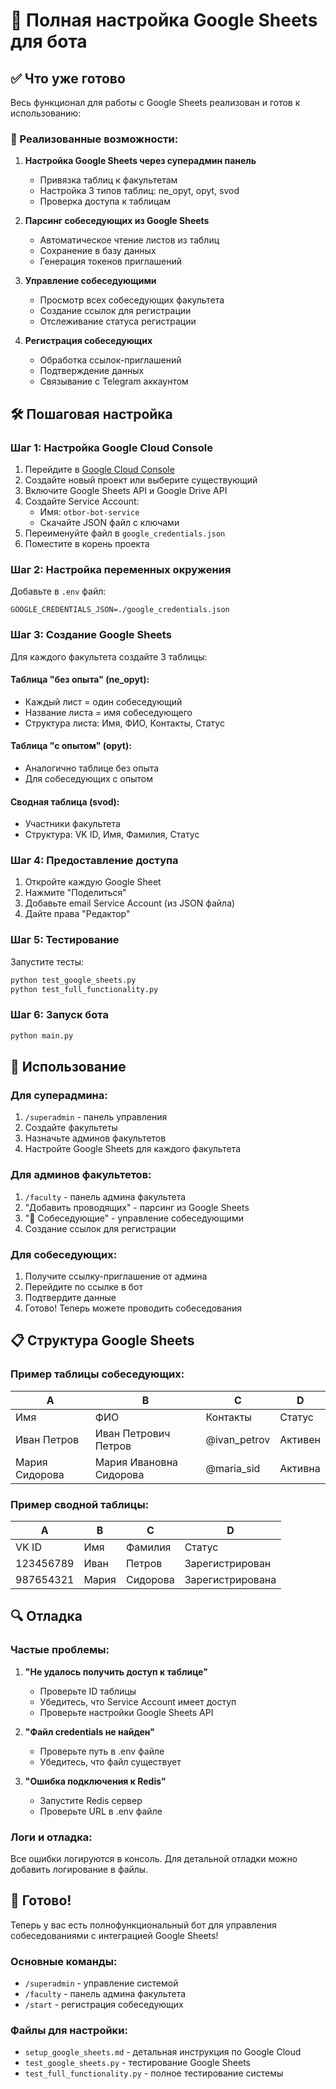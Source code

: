 # 🚀 Полная настройка Google Sheets для бота

## ✅ Что уже готово

Весь функционал для работы с Google Sheets реализован и готов к использованию:

### 🔧 Реализованные возможности:

1. **Настройка Google Sheets через суперадмин панель**
   - Привязка таблиц к факультетам
   - Настройка 3 типов таблиц: ne_opyt, opyt, svod
   - Проверка доступа к таблицам

2. **Парсинг собеседующих из Google Sheets**
   - Автоматическое чтение листов из таблиц
   - Сохранение в базу данных
   - Генерация токенов приглашений

3. **Управление собеседующими**
   - Просмотр всех собеседующих факультета
   - Создание ссылок для регистрации
   - Отслеживание статуса регистрации

4. **Регистрация собеседующих**
   - Обработка ссылок-приглашений
   - Подтверждение данных
   - Связывание с Telegram аккаунтом

## 🛠️ Пошаговая настройка

### Шаг 1: Настройка Google Cloud Console

1. Перейдите в [Google Cloud Console](https://console.cloud.google.com/)
2. Создайте новый проект или выберите существующий
3. Включите Google Sheets API и Google Drive API
4. Создайте Service Account:
   - Имя: `otbor-bot-service`
   - Скачайте JSON файл с ключами
5. Переименуйте файл в `google_credentials.json`
6. Поместите в корень проекта

### Шаг 2: Настройка переменных окружения

Добавьте в `.env` файл:
```env
GOOGLE_CREDENTIALS_JSON=./google_credentials.json
```

### Шаг 3: Создание Google Sheets

Для каждого факультета создайте 3 таблицы:

#### Таблица "без опыта" (ne_opyt):
- Каждый лист = один собеседующий
- Название листа = имя собеседующего
- Структура листа: Имя, ФИО, Контакты, Статус

#### Таблица "с опытом" (opyt):
- Аналогично таблице без опыта
- Для собеседующих с опытом

#### Сводная таблица (svod):
- Участники факультета
- Структура: VK ID, Имя, Фамилия, Статус

### Шаг 4: Предоставление доступа

1. Откройте каждую Google Sheet
2. Нажмите "Поделиться"
3. Добавьте email Service Account (из JSON файла)
4. Дайте права "Редактор"

### Шаг 5: Тестирование

Запустите тесты:
```bash
python test_google_sheets.py
python test_full_functionality.py
```

### Шаг 6: Запуск бота

```bash
python main.py
```

## 🎯 Использование

### Для суперадмина:

1. `/superadmin` - панель управления
2. Создайте факультеты
3. Назначьте админов факультетов
4. Настройте Google Sheets для каждого факультета

### Для админов факультетов:

1. `/faculty` - панель админа факультета
2. "Добавить проводящих" - парсинг из Google Sheets
3. "👥 Собеседующие" - управление собеседующими
4. Создание ссылок для регистрации

### Для собеседующих:

1. Получите ссылку-приглашение от админа
2. Перейдите по ссылке в бот
3. Подтвердите данные
4. Готово! Теперь можете проводить собеседования

## 📋 Структура Google Sheets

### Пример таблицы собеседующих:

| A | B | C | D |
|---|---|---|---|
| Имя | ФИО | Контакты | Статус |
| Иван Петров | Иван Петрович Петров | @ivan_petrov | Активен |
| Мария Сидорова | Мария Ивановна Сидорова | @maria_sid | Активна |

### Пример сводной таблицы:

| A | B | C | D |
|---|---|---|---|
| VK ID | Имя | Фамилия | Статус |
| 123456789 | Иван | Петров | Зарегистрирован |
| 987654321 | Мария | Сидорова | Зарегистрирована |

## 🔍 Отладка

### Частые проблемы:

1. **"Не удалось получить доступ к таблице"**
   - Проверьте ID таблицы
   - Убедитесь, что Service Account имеет доступ
   - Проверьте настройки Google Sheets API

2. **"Файл credentials не найден"**
   - Проверьте путь в .env файле
   - Убедитесь, что файл существует

3. **"Ошибка подключения к Redis"**
   - Запустите Redis сервер
   - Проверьте URL в .env файле

### Логи и отладка:

Все ошибки логируются в консоль. Для детальной отладки можно добавить логирование в файлы.

## 🎉 Готово!

Теперь у вас есть полнофункциональный бот для управления собеседованиями с интеграцией Google Sheets!

### Основные команды:
- `/superadmin` - управление системой
- `/faculty` - панель админа факультета
- `/start` - регистрация собеседующих

### Файлы для настройки:
- `setup_google_sheets.md` - детальная инструкция по Google Cloud
- `test_google_sheets.py` - тестирование Google Sheets
- `test_full_functionality.py` - полное тестирование системы
